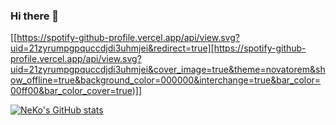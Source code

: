### Hi there 👋

[[https://spotify-github-profile.vercel.app/api/view.svg?uid=21zyrumpgpquccdjdi3uhmjei&redirect=true][https://spotify-github-profile.vercel.app/api/view.svg?uid=21zyrumpgpquccdjdi3uhmjei&cover_image=true&theme=novatorem&show_offline=true&background_color=000000&interchange=true&bar_color=00ff00&bar_color_cover=true)]]

[![NeKo's GitHub stats](https://github-readme-stats.vercel.app/api?username=NeKoOuO&show_icons=true&theme=transparent)](https://github.com/NeKoOuO/NeKoOuO)

<!--
**NeKoOuO/NeKoOuO** is a ✨ _special_ ✨ repository because its `README.md` (this file) appears on your GitHub profile.

Here are some ideas to get you started:

- 🔭 I’m currently working on ...
- 🌱 I’m currently learning ...
- 👯 I’m looking to collaborate on ...
- 🤔 I’m looking for help with ...
- 💬 Ask me about ...
- 📫 How to reach me: ...
- 😄 Pronouns: ...
- ⚡ Fun fact: ...
-->
